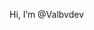 Hi, I’m @Valbvdev


<!---
Valbvdev/Valbvdev is a ✨ special ✨ repository because its `README.md` (this file) appears on your GitHub profile.
You can click the Preview link to take a look at your changes.
--->
